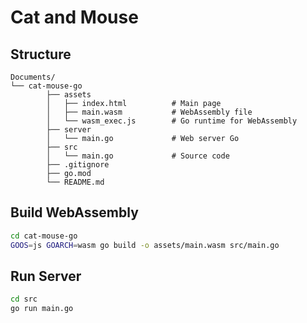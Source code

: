 # Cat and Mouse

## Structure

```plaintext
Documents/
└── cat-mouse-go
        ├── assets
        │   ├── index.html          # Main page
        │   ├── main.wasm           # WebAssembly file
        │   └── wasm_exec.js        # Go runtime for WebAssembly
        ├── server 
        │   └── main.go             # Web server Go
        ├── src
        │   └── main.go             # Source code
        ├── .gitignore
        ├── go.mod
        └── README.md
```

## Build WebAssembly

```bash
cd cat-mouse-go
GOOS=js GOARCH=wasm go build -o assets/main.wasm src/main.go
```

## Run Server

```bash
cd src
go run main.go
```
